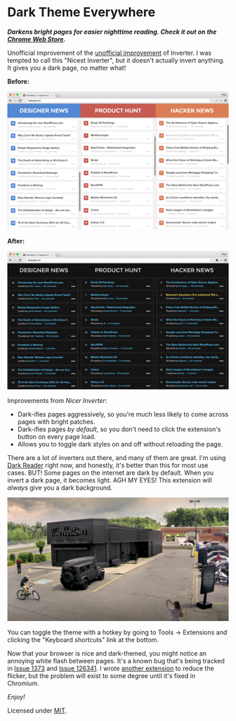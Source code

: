 # Dark Theme Everywhere

**_Darkens bright pages for easier nighttime reading. Check it out on the [Chrome Web Store](https://chrome.google.com/webstore/detail/dark-theme-everywhere/nibjplbnmmklkfnkpecgbffkifmdbjed)._**

Unofficial improvement of the [unofficial improvement](https://chrome.google.com/webstore/detail/nicer-inverter/oichlckdgnbjkmhaebnnhibamjgpndkm) of Inverter. I was tempted to call this "Nicest Inverter", but it doesn't actually invert anything. It gives you a dark page, no matter what!

**Before:**

![thenews.im with its regular theme](./before.png)

**After:**

![thenews.im with a dark theme applied](./after.png)

Improvements from _Nicer Inverter_:
 - Dark-ifies pages aggressively, so you're much less likely to come across pages with bright patches.
 - Dark-ifies pages _by default_, so you don't need to click the extension's button on every page load.
 - Allows you to toggle dark styles on and off without reloading the page.

There are a lot of inverters out there, and many of them are great. I'm using [Dark Reader](https://chrome.google.com/webstore/detail/dark-reader/eimadpbcbfnmbkopoojfekhnkhdbieeh) right now, and honestly, it's better than this for most use cases. BUT! Some pages on the internet are dark by default. When you invert a dark page, it becomes light. AGH MY EYES! This extension will _always_ give you a dark background.

![A Tim Hortons restaurant that has been painted entirely black](./timmies.png)

You can toggle the theme with a hotkey by going to Tools -> Extensions and clicking the "Keyboard shortcuts" link at the bottom.

Now that your browser is nice and dark-themed, you might notice an annoying white flash between pages. It's a known bug that's being tracked in [Issue 1373](https://code.google.com/p/chromium/issues/detail?id=1373) and [Issue 126341](https://code.google.com/p/chromium/issues/detail?id=126341). I wrote [another extension](https://chrome.google.com/webstore/detail/reduce-background-flicker/hdnedegfdlmgbabbgmnjnmmijfjeaiib) to reduce the flicker, but the problem will exist to some degree until it's fixed in Chromium.

_Enjoy!_

Licensed under [MIT](./LICENSE.md).
